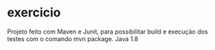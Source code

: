 # exercicio
Projeto feito com Maven e Junit, para possibilitar build e execução dos testes com o comando mvn package.
Java 1.8
